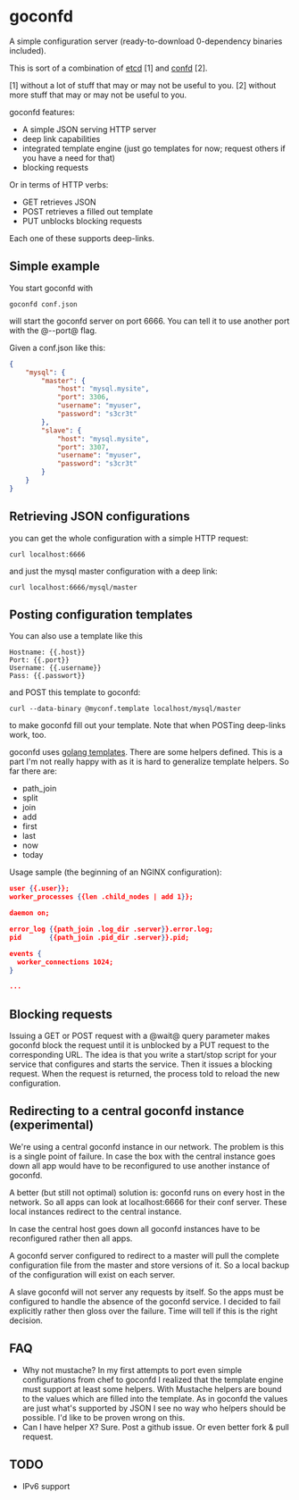 goconfd
=======

A simple configuration server (ready-to-download 0-dependency binaries included).

This is sort of a combination of [etcd](https://github.com/coreos/etcd) [1] and [confd](https://github.com/kelseyhightower/confd) [2].

[1] without a lot of stuff that may or may not be useful to you.
[2] without more stuff that may or may not be useful to you.

goconfd features:

* A simple JSON serving HTTP server
* deep link capabilities
* integrated template engine (just go templates for now; request others if you have a need for that)
* blocking requests

Or in terms of HTTP verbs:

* GET retrieves JSON
* POST retrieves a filled out template
* PUT unblocks blocking requests

Each one of these supports deep-links.

Simple example
--------------

You start goconfd with

```
goconfd conf.json
```

will start the goconfd server on port 6666. You can tell it to use another port with the @--port@ flag.

Given a conf.json like this:


```json
{
	"mysql": {
		"master": {
			"host": "mysql.mysite",
			"port": 3306,
			"username": "myuser",
			"password": "s3cr3t"
		},
		"slave": {
			"host": "mysql.mysite",
			"port": 3307,
			"username": "myuser",
			"password": "s3cr3t"
		}
	}
}
```

Retrieving JSON configurations
------------------------------

you can get the whole configuration with a simple HTTP request:

```
curl localhost:6666
```

and just the mysql master configuration with a deep link:


```
curl localhost:6666/mysql/master
```

Posting configuration templates
-------------------------------

You can also use a template like this

```
Hostname: {{.host}}
Port: {{.port}}
Username: {{.username}}
Pass: {{.passwort}}
```

and POST this template to goconfd:

```
curl --data-binary @myconf.template localhost/mysql/master
```

to make goconfd fill out your template. Note that when POSTing deep-links work, too.

goconfd uses [golang templates](http://golang.org/pkg/text/template/). There are some helpers defined. This is a part I'm not really happy with as it is hard to generalize template helpers. So far there are:

* path_join
* split
* join
* add
* first
* last
* now
* today

Usage sample (the beginning of an NGINX configuration):

```json
user {{.user}};
worker_processes {{len .child_nodes | add 1}};

daemon on;

error_log {{path_join .log_dir .server}}.error.log;
pid       {{path_join .pid_dir .server}}.pid;

events {
  worker_connections 1024;
}

...
```

Blocking requests
-----------------

Issuing a GET or POST request with a @wait@ query parameter makes goconfd block the request until it is unblocked by a PUT request to the corresponding URL. The idea is that you write a start/stop script for your service that configures and starts the service. Then it issues a blocking request. When the request is returned, the process told to reload the new configuration.

Redirecting to a central goconfd instance (experimental)
-----------------------------------------

We're using a central goconfd instance in our network. The problem is this is a single point of failure. In case the box with the central instance goes down all app would have to be reconfigured to use another instance of goconfd.

A better (but still not optimal) solution is: goconfd runs on every host in the network. So all apps can look at localhost:6666 for their conf server. These local instances redirect to the central instance.

In case the central host goes down all goconfd instances have to be reconfigured rather then all apps.

A goconfd server configured to redirect to a master will pull the complete configuration file from the master and store versions of it. So a local backup of the configuration will exist on each server.

A slave goconfd will not server any requests by itself. So the apps must be configured to handle the absence of the goconfd service. I decided to fail explicitly rather then gloss over the failure. Time will tell if this is the right decision.

FAQ
---

* Why not mustache?
  In my first attempts to port even simple configurations from chef to goconfd I realized that the template engine must support at least some helpers. With Mustache helpers are bound to the values which are filled into the template. As in goconfd the values are just what's supported by JSON I see no way who helpers should be possible. I'd like to be proven wrong on this.
* Can I have helper X?
  Sure. Post a github issue. Or even better fork & pull request.

TODO
----

* IPv6 support

